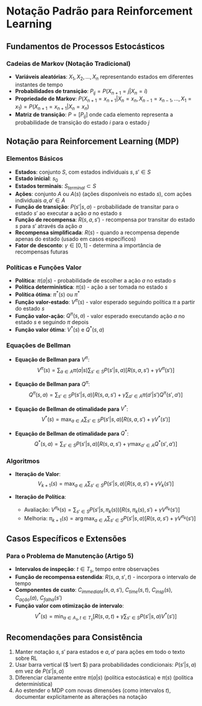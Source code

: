 # Notação Padrão para Reinforcement Learning

## Fundamentos de Processos Estocásticos

### Cadeias de Markov (Notação Tradicional)

- **Variáveis aleatórias**: $X_1, X_2, ..., X_n$ representando estados em diferentes instantes de tempo
- **Probabilidades de transição**: $P_{ij} = P(X_{n+1} = j \vert   X_n = i)$
- **Propriedade de Markov**: $P(X_{n+1} = x_{n+1} \vert   X_n = x_n, X_{n-1} = x_{n-1}, ..., X_1 = x_1) = P(X_{n+1} = x_{n+1} \vert   X_n = x_n)$
- **Matriz de transição**: $P = [P_{ij}]$ onde cada elemento representa a probabilidade de transição do estado $i$ para o estado $j$

## Notação para Reinforcement Learning (MDP)

### Elementos Básicos

- **Estados**: conjunto $S$, com estados individuais $s, s' \in S$
- **Estado inicial**: $s_0$
- **Estados terminais**: $S_{terminal} \subset S$
- **Ações**: conjunto $A$ ou $A(s)$ (ações disponíveis no estado $s$), com ações individuais $a, a' \in A$
- **Função de transição**: $P(s' \vert   s, a)$ - probabilidade de transitar para o estado $s'$ ao executar a ação $a$ no estado $s$
- **Função de recompensa**: $R(s, a, s')$ - recompensa por transitar do estado $s$ para $s'$ através da ação $a$
- **Recompensa simplificada**: $R(s)$ - quando a recompensa depende apenas do estado (usado em casos específicos)
- **Fator de desconto**: $\gamma \in [0,1]$ - determina a importância de recompensas futuras

### Políticas e Funções Valor

- **Política**: $\pi(a \vert   s)$ - probabilidade de escolher a ação $a$ no estado $s$
- **Política determinística**: $\pi(s)$ - ação a ser tomada no estado $s$
- **Política ótima**: $\pi^*(s)$ ou $\pi^*$
- **Função valor-estado**: $V^\pi(s)$ - valor esperado seguindo política $\pi$ a partir do estado $s$
- **Função valor-ação**: $Q^\pi(s, a)$ - valor esperado executando ação $a$ no estado $s$ e seguindo $\pi$ depois
- **Função valor ótima**: $V^*(s)$ e $Q^*(s, a)$

### Equações de Bellman

- **Equação de Bellman para** $V^\pi$:
$$V^\pi(s) = \sum_{a \in A} \pi(a \vert   s) \sum_{s' \in S} P(s' \vert   s, a) [R(s, a, s') + \gamma V^\pi(s')]$$

- **Equação de Bellman para** $Q^\pi$:
$$Q^\pi(s, a) = \sum_{s' \in S} P(s' \vert   s, a) [R(s, a, s') + \gamma \sum_{a' \in A} \pi(a' \vert   s') Q^\pi(s', a')]$$

- **Equação de Bellman de otimalidade para** $V^*$:
$$V^*(s) = \max_{a \in A} \sum_{s' \in S} P(s' \vert   s, a) [R(s, a, s') + \gamma V^*(s')]$$

- **Equação de Bellman de otimalidade para** $Q^*$:
$$Q^*(s, a) = \sum_{s' \in S} P(s' \vert   s, a) [R(s, a, s') + \gamma \max_{a' \in A} Q^*(s', a')]$$

### Algoritmos

- **Iteração de Valor**:
$$V_{k+1}(s) = \max_{a \in A} \sum_{s' \in S} P(s' \vert   s, a)[R(s, a, s') + \gamma V_k(s')]$$

- **Iteração de Política**:
  - Avaliação: $V^{\pi_k}(s) = \sum_{s' \in S} P(s' \vert   s, \pi_k(s)) [R(s, \pi_k(s), s') + \gamma V^{\pi_k}(s')]$
  - Melhoria: $\pi_{k+1}(s) = \arg\max_{a \in A} \sum_{s' \in S} P(s' \vert   s, a) [R(s, a, s') + \gamma V^{\pi_k}(s')]$

## Casos Específicos e Extensões

### Para o Problema de Manutenção (Artigo 5)

- **Intervalos de inspeção**: $t \in T_s$, tempo entre observações
- **Função de recompensa estendida**: $R(s, a, s', t)$ - incorpora o intervalo de tempo
- **Componentes de custo**: $C_{immediate}(s, a, s')$, $C_{time}(s, t)$, $C_{insp}(s)$, $C_{ação}(a)$, $C_{falha}(s')$
- **Função valor com otimização de intervalo**:
$$V^*(s) = \min_{a \in A_s, t \in T_s} \left[ R(s, a, t) + \gamma \sum_{s' \in S} P(s' \vert   s, a) V^*(s') \right]$$

## Recomendações para Consistência

1. Manter notação $s, s'$ para estados e $a, a'$ para ações em todo o texto sobre RL
2. Usar barra vertical ($ \vert  $) para probabilidades condicionais: $P(s' \vert   s, a)$ em vez de $P(s'|s,a)$
3. Diferenciar claramente entre $\pi(a \vert   s)$ (política estocástica) e $\pi(s)$ (política determinística)
4. Ao estender o MDP com novas dimensões (como intervalos $t$), documentar explicitamente as alterações na notação